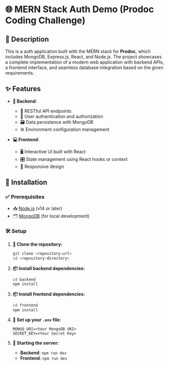 

# 🌐 MERN Stack Auth Demo (Prodoc Coding Challenge)

## 📄 Description

This is a auth application built with the MERN stack for **Prodoc**, which includes MongoDB, Express.js, React, and Node.js. The project showcases a complete implementation of a modern web application with backend APIs, a frontend interface, and seamless database integration based on the given requirements.

## ✨ Features

- **🔧 Backend**: 
  - 📌 RESTful API endpoints
  - 🔑 User authentication and authorization
  - 🗃️ Data persistence with MongoDB
  - ⚙️ Environment configuration management

- **💻 Frontend**:
  - 🖥️ Interactive UI built with React
  - 🎛️ State management using React hooks or context
  - 📱 Responsive design

## 🚀 Installation

### ✅ Prerequisites

- 📥 [Node.js](https://nodejs.org/) (v14 or later)
- 🗂️ [MongoDB](https://www.mongodb.com/try/download/community) (for local development)

### 🛠️ Setup

1. **📁 Clone the repository:**

   ```bash
   git clone <repository-url>
   cd <repository-directory>
   ```

2. **📦 Install backend dependencies:**
   ```bash
   cd backend
   npm install
   ```

3. **📦 Install frontend dependencies:**
   ```bash
   cd frontend
   npm install
   ```

4. **🔐 Set up your `.env` file:**
   ```
   MONGO_URI=<Your MongoDB URI>
   SECRET_KEY=<Your Secret Key>
   ```

5. **🏃 Starting the server:**
   - **Backend**: `npm run dev`
   - **Frontend**: `npm run dev`
